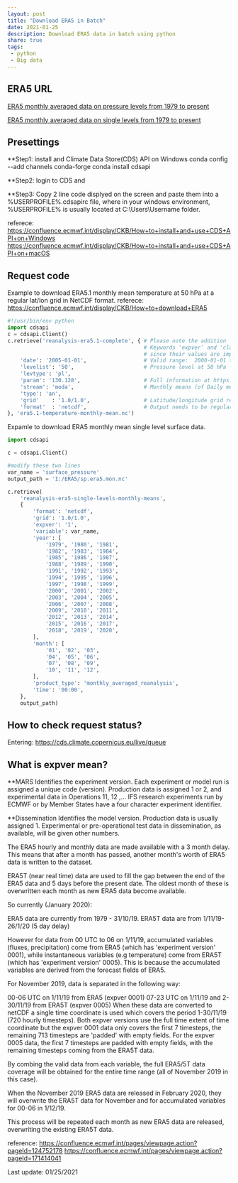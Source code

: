 ```yaml
---
layout: post
title: "Download ERA5 in Batch"
date: 2021-01-25
description: Download ERA5 data in batch using python
share: true
tags:
 - python
 - Big data
---
```


## ERA5 URL
[ERA5 monthly averaged data on pressure levels from 1979 to present](https://cds.climate.copernicus.eu/cdsapp#!/dataset/reanalysis-era5-pressure-levels-monthly-means?tab=form)

[ERA5 monthly averaged data on single levels from 1979 to present](https://cds.climate.copernicus.eu/cdsapp#!/dataset/reanalysis-era5-single-levels-monthly-means?tab=form)

## Presettings
**Step1: install and  Climate Data Store(CDS) API on Windows
    conda config --add channels conda-forge
    conda install cdsapi

**Step2: 
login to CDS and 

**Step3: 
Copy 2 line code displyed on the screen and paste them into a  %USERPROFILE%\.cdsapirc file, where in your windows environment, %USERPROFILE% is usually located at C:\Users\Username folder.

referece:
https://confluence.ecmwf.int/display/CKB/How+to+install+and+use+CDS+API+on+Windows
https://confluence.ecmwf.int/display/CKB/How+to+install+and+use+CDS+API+on+macOS

## Request code
Example to download ERA5.1 monthly mean temperature at 50 hPa at a regular lat/lon grid in NetCDF format.
referece:
<https://confluence.ecmwf.int/display/CKB/How+to+download+ERA5>

```python
#!/usr/bin/env python
import cdsapi
c = cdsapi.Client()
c.retrieve('reanalysis-era5.1-complete', { # Please note the addition '.1' for ERA5.1!
                                           # Keywords 'expver' and 'class' can be dropped. They are obsolete
                                           # since their values are imposed by 'reanalysis-era5.1-complete'
    'date': '2005-01-01',                  # Valid range:  2000-01-01 to 2006-12-31. Always first of the month for monthly means
    'levelist': '50',                      # Pressure level at 50 hPa
    'levtype': 'pl',
    'param': '130.128',                    # Full information at https://apps.ecmwf.int/codes/grib/param-db/
    'stream': 'moda',                      # Monthly means (of Daily means).
    'type': 'an',
    'grid'    : '1.0/1.0',                 # Latitude/longitude grid resolution.
    'format'  : 'netcdf',                  # Output needs to be regular lat-lon, so only works in combination with 'grid'!
}, 'era5.1-temperature-monthly-mean.nc')
```

Expamle to download ERA5 monthly mean single level surface data.
```python
import cdsapi

c = cdsapi.Client()

#modify these two lines
var_name = 'surface_pressure'
output_path = 'I:/ERA5/sp.era5.mon.nc'

c.retrieve(
    'reanalysis-era5-single-levels-monthly-means',
    {
        'format': 'netcdf',
        'grid': '1.0/1.0',  
        'expver': '1',
        'variable': var_name,
        'year': [
            '1979', '1980', '1981',
            '1982', '1983', '1984',
            '1985', '1986', '1987',
            '1988', '1989', '1990',
            '1991', '1992', '1993',
            '1994', '1995', '1996',
            '1997', '1998', '1999',
            '2000', '2001', '2002',
            '2003', '2004', '2005',
            '2006', '2007', '2008',
            '2009', '2010', '2011',
            '2012', '2013', '2014',
            '2015', '2016', '2017',
            '2018', '2019', '2020',
        ],
        'month': [
            '01', '02', '03',
            '04', '05', '06',
            '07', '08', '09',
            '10', '11', '12',
        ],
        'product_type': 'monthly_averaged_reanalysis',
        'time': '00:00',
    },
    output_path)
```

## How to check request status?
Entering:
https://cds.climate.copernicus.eu/live/queue

## What is expver mean?
**MARS 
Identifies the experiment version. Each experiment or model run is assigned a unique code (version). Production data is assigned 1 or 2, and experimental data in Operations 11, 12 ,... IFS research experiments run by ECMWF or by Member States have a four character experiment identifier.

**Dissemination
Identifies the model version. Production data is usually assigned 1. Experimental or pre-operational test data in dissemination, as available, will be given other numbers.


The ERA5 hourly and monthly data are made available with a 3 month delay. This means that after a month has passed, another month's worth of ERA5 data is written to the dataset.

ERA5T (near real time) data are used to fill the gap between the end of the ERA5 data and 5 days before the present date. The oldest month of these is overwritten each month as new ERA5 data become available.

So currently (January 2020):

ERA5 data are currently from 1979 - 31/10/19.
ERA5T data are from 1/11/19- 26/1/20 (5 day delay)

However for data from 00 UTC to 06 on 1/11/19, accumulated variables (fluxes, precipitation) come from ERA5 (which has 'experiment version' 0001), while instantaneous variables (e.g temperature) come from ERA5T (which has 'experiment version' 0005). 
This is because the accumulated variables are derived from the forecast fields of ERA5.

For November 2019, data is separated in the following way:

00-06 UTC on 1/11/19 from ERA5 (expver 0001)
07-23 UTC on 1/11/19 and 2-30/11/19 from ERA5T (expver 0005)
When these data are converted to netCDF a single time coordinate is used which covers the period 1-30/11/19 (720 hourly timesteps).
Both expver versions use the full time extent of time coordinate but the expver 0001 data only covers the first 7 timesteps, the remaining 713 timesteps are 'padded' with empty fields.
For the expver 0005 data, the first 7 timesteps are padded with empty fields, with the remaining timesteps coming from the ERA5T data.

By combing the valid data from each variable, the full ERA5/5T data coverage will be obtained for the entire time range (all of November 2019 in this case).

When the November 2019 ERA5 data are released in February 2020, they will overwrite the ERA5T data for November and for accumulated variables for 00-06 in 1/12/19.

This process will be repeated each month as new ERA5 data are released, overwriting the existing ERA5T data.

reference:
<https://confluence.ecmwf.int/pages/viewpage.action?pageId=124752178>
<https://confluence.ecmwf.int/pages/viewpage.action?pageId=171414041>

Last update: 01/25/2021



